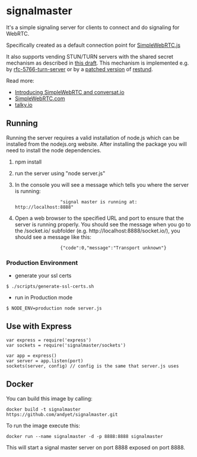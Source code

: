 # signalmaster

It's a simple signaling server for clients to connect and do signaling for WebRTC.

Specifically created as a default connection point for [SimpleWebRTC.js](https://github.com/HenrikJoreteg/SimpleWebRTC)

It also supports vending STUN/TURN servers with the shared secret mechanism as described in [this draft](http://tools.ietf.org/html/draft-uberti-behave-turn-rest-00).  This mechanism is implemented e.g. by [rfc-5766-turn-server](https://code.google.com/p/rfc5766-turn-server/) or by a [patched version](https://github.com/otalk/restund) of [restund](http://creytiv.com/restund.html).

Read more:
 - [Introducing SimpleWebRTC and conversat.io](http://blog.andyet.com/2013/02/22/introducing-simplewebrtcjs-and-conversatio/)
 - [SimpleWebRTC.com](http://simplewebrtc.com)
 - [talky.io](https://talky.io)

## Running

Running the server requires a valid installation of node.js which can be installed from the nodejs.org website. After installing the package you will need to install the node dependencies.

1) npm install

2) run the server using "node server.js"

3) In the console you will see a message which tells you where the server is running:

                        "signal master is running at: http://localhost:8888"

4) Open a web browser to the specified URL and port to ensure that the server is running properly. You should see the message when you go to the /socket.io/ subfolder (e.g. http://localhost:8888/socket.io/), you should see a message like this:

						{"code":0,"message":"Transport unknown"}

### Production Environment
* generate your ssl certs

```shell
$ ./scripts/generate-ssl-certs.sh
```
* run in Production mode

```shell
$ NODE_ENV=production node server.js
```

## Use with Express
    var express = require('express')
    var sockets = require('signalmaster/sockets')

    var app = express()
    var server = app.listen(port)
    sockets(server, config) // config is the same that server.js uses

## Docker

You can build this image by calling:  

    docker build -t signalmaster https://github.com/andyet/signalmaster.git

To run the image execute this:  

    docker run --name signalmaster -d -p 8888:8888 signalmaster

This will start a signal master server on port 8888 exposed on port 8888.
